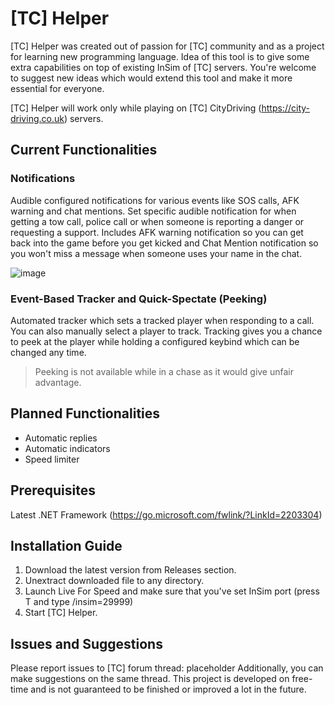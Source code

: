 # [TC] Helper

[TC] Helper was created out of passion for [TC] community and as a project for learning new programming language. Idea of this tool is to give some extra capabilities on top of existing InSim of [TC] servers.
You're welcome to suggest new ideas which would extend this tool and make it more essential for everyone.

[TC] Helper will work only while playing on [TC] CityDriving (https://city-driving.co.uk) servers.

## Current Functionalities
### Notifications
Audible configured notifications for various events like SOS calls, AFK warning and chat mentions.
Set specific audible notification for when getting a tow call, police call or when someone is reporting a danger or requesting a support.
Includes AFK warning notification so you can get back into the game before you get kicked and Chat Mention notification so you won't miss a message when someone uses your name in the chat.

![image](https://github.com/writeAbyssinian/TCHelper/assets/61785685/41bce6cb-35ff-4b8c-8ad4-cb446d380323)

### Event-Based Tracker and Quick-Spectate (Peeking)
Automated tracker which sets a tracked player when responding to a call. You can also manually select a player to track.
Tracking gives you a chance to peek at the player while holding a configured keybind which can be changed any time.
> Peeking is not available while in a chase as it would give unfair advantage.

## Planned Functionalities
- Automatic replies
- Automatic indicators
- Speed limiter

## Prerequisites
Latest .NET Framework (https://go.microsoft.com/fwlink/?LinkId=2203304)

## Installation Guide
1. Download the latest version from Releases section.
2. Unextract downloaded file to any directory.
3. Launch Live For Speed and make sure that you've set InSim port (press T and type /insim=29999)
4. Start [TC] Helper.

## Issues and Suggestions
Please report issues to [TC] forum thread: placeholder
Additionally, you can make suggestions on the same thread. This project is developed on free-time and is not guaranteed to be finished or improved a lot in the future.
